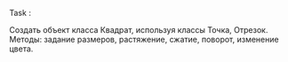 Task : 

Создать объект класса Квадрат, используя классы Точка, Отрезок.
Методы: задание размеров, растяжение, сжатие, поворот, изменение цвета.